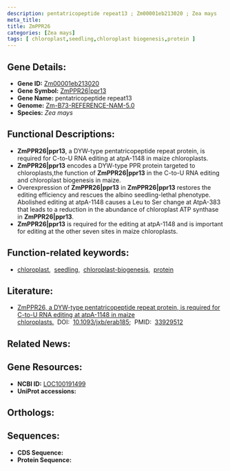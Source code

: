 ```yaml
---
description: pentatricopeptide repeat13 ; Zm00001eb213020 ; Zea mays
meta_title:
title: ZmPPR26
categories: [Zea mays]
tags: [ chloroplast,seedling,chloroplast biogenesis,protein ]
---
```


## Gene Details:
- **Gene ID:** [Zm00001eb213020]()
- **Gene Symbol:** <u>ZmPPR26|ppr13</u>
- **Gene Name:** pentatricopeptide repeat13
- **Genome:** [Zm-B73-REFERENCE-NAM-5.0]()
- **Species:** *Zea mays*

## Functional Descriptions:
   - **ZmPPR26|ppr13**, a DYW-type pentatricopeptide repeat protein, is required for C-to-U RNA editing at atpA-1148 in maize chloroplasts.
   - **ZmPPR26|ppr13** encodes a DYW-type PPR protein targeted to chloroplasts,the function of **ZmPPR26|ppr13** in the C-to-U RNA editing and chloroplast biogenesis in maize.
   - Overexpression of **ZmPPR26|ppr13** in **ZmPPR26|ppr13** restores the editing efficiency and rescues the albino seedling-lethal phenotype. Abolished editing at atpA-1148 causes a Leu to Ser change at AtpA-383 that leads to a reduction in the abundance of chloroplast ATP synthase in **ZmPPR26|ppr13**.
   - **ZmPPR26|ppr13** is required for the editing at atpA-1148 and is important for editing at the other seven sites in maize chloroplasts.

## Function-related keywords:
   - [chloroplast](/tags/chloroplast/),&nbsp;&nbsp;[seedling](/tags/seedling/),&nbsp;&nbsp;[chloroplast-biogenesis](/tags/chloroplast-biogenesis/),&nbsp;&nbsp;[protein](/tags/protein/)

## Literature:
   - [ZmPPR26, a DYW-type pentatricopeptide repeat protein, is required for C-to-U RNA editing at atpA-1148 in maize chloroplasts.](https://doi.org/10.1093/jxb/erab185)&nbsp;&nbsp;DOI:&nbsp;&nbsp;[10.1093/jxb/erab185](https://doi.org/10.1093/jxb/erab185);&nbsp;&nbsp;PMID:&nbsp;&nbsp;[33929512](https://pubmed.ncbi.nlm.nih.gov/33929512/)

## Related News:

## Gene Resources:
- **NCBI ID:**  [LOC100191499](https://www.ncbi.nlm.nih.gov/gene/?term=LOC100191499)
- **UniProt accessions:**  [](https://www.uniprot.org/uniprotkb//entry)

## Orthologs:

## Sequences:
- **CDS Sequence:**
- **Protein Sequence:**
